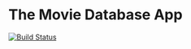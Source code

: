 # The Movie Database App

[![Build Status](https://travis-ci.org/ruanvictorreis/movies-database.svg?branch=master)](https://travis-ci.org/ruanvictorreis/movies-database)
